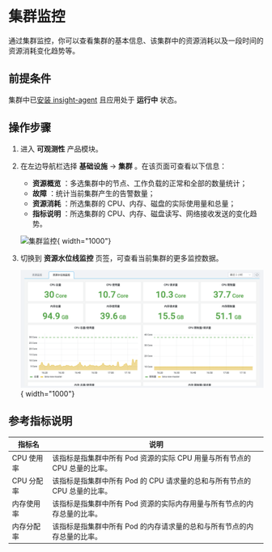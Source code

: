 # 集群监控

通过集群监控，你可以查看集群的基本信息、该集群中的资源消耗以及一段时间的资源消耗变化趋势等。

## 前提条件

集群中已[安装 insight-agent](../quickstart/install/install-agent.md) 且应用处于 __运行中__ 状态。

## 操作步骤

1. 进入 __可观测性__ 产品模块。
  
2. 在左边导航栏选择 __基础设施__ -> __集群__ 。在该页面可查看以下信息：

    - **资源概览** ：多选集群中的节点、工作负载的正常和全部的数量统计；
    - **故障** ：统计当前集群产生的告警数量；
    - **资源消耗** ：所选集群的 CPU、内存、磁盘的实际使用量和总量；
    - **指标说明** ：所选集群的 CPU、内存、磁盘读写、网络接收发送的变化趋势。

    ![集群监控](../../images/cluster.png){ width="1000"}

3. 切换到 __资源水位线监控__ 页签，可查看当前集群的更多监控数据。

    ![集群监控](../images/cluster-1.png){ width="1000"}

## 参考指标说明

| 指标名 | 说明 |
| -- | -- |
| CPU 使用率 | 该指标是指集群中所有 Pod 资源的实际 CPU 用量与所有节点的 CPU 总量的比率。|
| CPU 分配率 | 该指标是指集群中所有 Pod 的 CPU 请求量的总和与所有节点的 CPU 总量的比率。|
| 内存使用率 | 该指标是指集群中所有 Pod 资源的实际内存用量与所有节点的内存总量的比率。|
| 内存分配率 | 该指标是指集群中所有 Pod 的内存请求量的总和与所有节点的内存总量的比率。|
